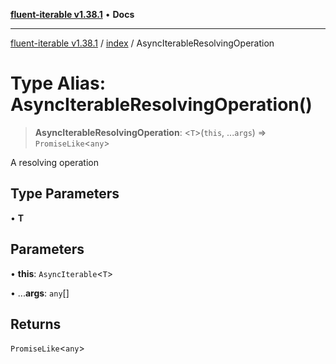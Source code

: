 [**fluent-iterable v1.38.1**](../../README.md) • **Docs**

***

[fluent-iterable v1.38.1](../../README.md) / [index](../README.md) / AsyncIterableResolvingOperation

# Type Alias: AsyncIterableResolvingOperation()

> **AsyncIterableResolvingOperation**: \<`T`\>(`this`, ...`args`) => `PromiseLike`\<`any`\>

A resolving operation

## Type Parameters

• **T**

## Parameters

• **this**: `AsyncIterable`\<`T`\>

• ...**args**: `any`[]

## Returns

`PromiseLike`\<`any`\>
